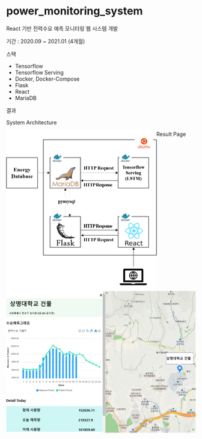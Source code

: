 # power_monitoring_system
React 기반 전력수요 예측 모니터링 웹 시스템 개발

기간 : 2020.09 ~ 2021.01 (4개월)

스택

* Tensorflow
* Tensorflow Serving
* Docker, Docker-Compose
* Flask
* React
* MariaDB

결과

System Architecture

<img src="figure/README/%EA%B8%80%EC%94%A8%EC%B2%B4%EB%B3%80%EA%B2%BD.png" alt="글씨체변경" style="zoom:50%;" align="left" />

Result Page

<img src="figure/README/graph_marker.png" alt="graph_marker" style="zoom:50%;" align="left"/>

